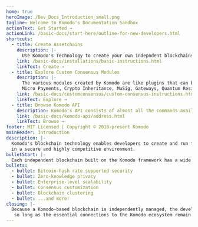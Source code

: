 ```yaml
---
home: true
heroImage: /Dev_Docs_Introduction_small.png
tagline: Welcome to Komodo's Documentation Sandbox
actionText: Get Started →
actionLink: /basic-docs/start-here/outline-for-new-developers.html
shortcuts:
  - title: Create Assetchains
    description: |-
      Use Komodo's Technology to create your own indepndent blockchains. Customizations available include: Coin emission, PoW/PoS, Privacy, CC modules and many more...
    link: /basic-docs/installations/basic-instructions.html
    linkText: Create →
  - title: Explore Custom Consensus Modules
    description: |-
      The various modules created by Komodo are like plugins that can be enabled at the time of creating an assetchain. The features they add include: Tokens, Oracles, Provable RNG for use in other applications,
      Micro Payments, Crypto Inheritance, MuSig, Gateways, Quantum Resistant Dilithium signing ......
    link: /basic-docs/customconsensus/custom-consensus-instructions.html
    linkText: Explore →
  - title: Browse Komodo API
    description: Komodo's API consists of almost all the commands available in Bitcoin version 0.14 and many other useful RPC that are specific to the Komodo ecosystem.
    link: /basic-docs/komodo-api/address.html
    linkText: Browse →
footer: MIT Licensed | Copyright © 2018-present Komodo
mainHeader: Introduction
description: |-
  Komodo's blockchain technology enables developers to create and run fully independent blockchains 
  in a secure and highly competitive environment.
bulletStart: |-
  Each independent blockchain built on the Komodo framework has a wide range of capabilities, including:
bullets:
  - bullet: Bitcoin-hash rate supported security
  - bullet: Zero-knowledge privacy
  - bullet: Enterprise-level scalability
  - bullet: Consensus customization
  - bullet: Blockchain clustering
  - bullet: ...and more!
closing: |-
  Because a Komodo-based blockchain is independently managed, the developer has complete freedom,
   so long as the essential connections to the Komodo ecosystem remain.
---
```

